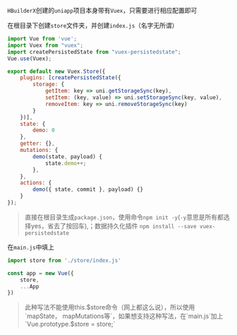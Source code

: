 `HBuilderX`创建的`uniapp`项目本身带有`Vuex`，只需要进行相应配置即可

在根目录下创建`store`文件夹，并创建`index.js`（名字无所谓）

```js
import Vue from 'vue';
import Vuex from "vuex";
import createPersistedState from "vuex-persistedstate";
Vue.use(Vuex);

export default new Vuex.Store({
    plugins: [createPersistedState({
        storage: {
            getItem: key => uni.getStorageSync(key),
            setItem: (key, value) => uni.setStorageSync(key, value),
            removeItem: key => uni.removeStorageSync(key)
        }
    })],
    state: {
        demo: 0
    },
    getter: {},
    mutations: {
        demo(state, payload) {
            state.demo++;
        },
    },
    actions: {
        demo({ state, commit }, payload) {}
    }
});
```

> 直接在根目录生成`package.json`，使用命令`npm init -y`(`-y`意思是所有都选择yes，省去了按回车),；数据持久化插件 `npm install --save vuex-persistedstate`



在`main.js`中填上

```js
import store from './store/index.js'

const app = new Vue({
    store,
    ...App
})
```

> 此种写法不能使用this.$store命令（网上都这么说），所以使用`mapState， mapMutations等`，如果想支持这种写法，在`main.js`加上`Vue.prototype.$store = store;`